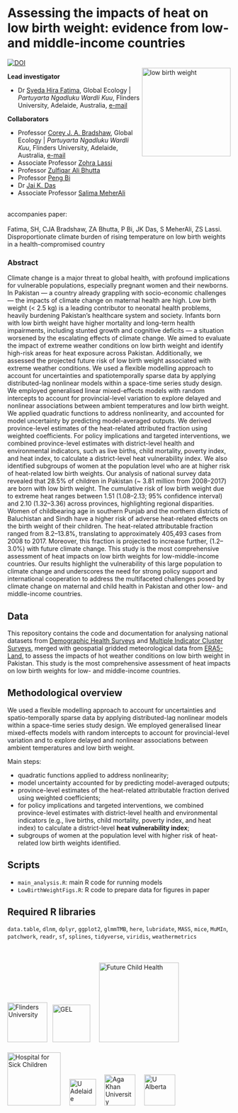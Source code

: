 # Assessing the impacts of heat on low birth weight: evidence from low- and middle-income countries  
<a href="https://doi.org/10.5281/zenodo.14373384"><img src="https://zenodo.org/badge/DOI/10.5281/zenodo.14373384.svg" alt="DOI"></a>
<img align="right" src="www/low birth weight transp.png" alt="low birth weight" width="200" style="margin-top: 20px">

**Lead investigator**
- Dr [Syeda Hira Fatima](https://globalecologyflinders.com/people/#SHF), Global Ecology | <em>Partuyarta Ngadluku Wardli Kuu</em>, Flinders University, Adelaide, Australia, [e-mail](mailto:syeda.fatima@flinders.edu.au)  

**Collaborators**
- Professor [Corey J. A. Bradshaw](https://globalecologyflinders.com/people/#DIRECTOR), Global Ecology | <em>Partuyarta Ngadluku Wardli Kuu</em>, Flinders University, Adelaide, Australia, [e-mail](mailto:corey.bradshaw@flinders.edu.com)
- Associate Professor [Zohra Lassi](https://researchers.adelaide.edu.au/profile/zohra.lassi) 
- Professor [Zulfiqar Ali Bhutta](https://www.sickkids.ca/en/staff/b/zulfiqar-bhutta/)
- Professor [Peng Bi](https://researchers.adelaide.edu.au/profile/peng.bi)
- Dr [Jai K. Das](https://www.aku.edu/mcpk/faculty/Pages/profile.aspx?ProfileID=307&Name=Jai++Das)
- Associate Professor [Salima MeherAli](https://apps.ualberta.ca/directory/person/meherali)<br>
<br>
accompanies paper:<br>
<br>
Fatima, SH, CJA Bradshaw, ZA Bhutta, P Bi, JK Das, S MeherAli, ZS Lassi. Disproportionate climate burden of rising temperature on low birth weights in a health-compromised country<br>

### Abstract
Climate change is a major threat to global health, with profound implications for vulnerable populations, especially pregnant women and their newborns. In Pakistan — a country already grappling with socio-economic challenges — the impacts of climate change on maternal health are high. Low birth weight (< 2.5 kg) is a leading contributor to neonatal health problems, heavily burdening Pakistan’s healthcare system and society. Infants born with low birth weight have higher mortality and long-term health impairments, including stunted growth and cognitive deficits — a situation worsened by the escalating effects of climate change. We aimed to evaluate the impact of extreme weather conditions on low birth weight and identify high-risk areas for heat exposure across Pakistan. Additionally, we assessed the projected future risk of low birth weight associated with extreme weather conditions. We used a flexible modelling approach to account for uncertainties and spatiotemporally sparse data by applying distributed-lag nonlinear models within a space-time series study design. We employed generalised linear mixed-effects models with random intercepts to account for  provincial-level variation to explore delayed and nonlinear associations between ambient temperatures and low birth weight. We applied quadratic functions to address nonlinearity, and accounted for model uncertainty by predicting model-averaged outputs. We derived province-level estimates of the heat-related attributed fraction using weighted coefficients. For policy implications and targeted interventions, we combined province-level estimates with district-level health and environmental indicators, such as live births, child mortality, poverty index, and heat index, to calculate a district-level heat vulnerability index. We also identified subgroups of women at the population level who are at higher risk of heat-related low birth weights. Our analysis of national survey data revealed that 28.5% of children in Pakistan (~ 3.81 million from 2008–2017) are born with low birth weight. The cumulative risk of low birth weight due to extreme heat ranges between 1.51 (1.08–2.13; 95% confidence interval) and 2.10 (1.32–3.36) across provinces, highlighting regional disparities. Women of childbearing age in southern Punjab and the northern districts of Baluchistan and Sindh have a higher risk of adverse heat-related effects on the birth weight of their children. The heat-related attributable fraction ranged from 8.2–13.8%, translating to approximately 405,493 cases from 2008 to 2017. Moreover, this fraction is projected to increase further, (1.2–3.0%) with future climate change. This study is the most comprehensive assessment of heat impacts on low birth weights for low-middle-income countries. Our results highlight the vulnerability of this large population to climate change and underscores the need for strong policy support and international cooperation to address the multifaceted challenges posed by climate change on maternal and child health in Pakistan and other low- and middle-income countries.

## Data  
This repository contains the code and documentation for analysing national datasets from [Demographic Health Surveys](https://dhsprogram.com) and [Multiple Indicator Cluster Surveys](https://mics.unicef.org/surveys), merged with geospatial gridded meteorological data from [ERA5-Land](https://cds.climate.copernicus.eu/datasets/reanalysis-era5-land-monthly-means?tab=overview), to assess the impacts of hot weather conditions on low birth weight in Pakistan. This study is the most comprehensive assessment of heat impacts on low birth weights for low- and middle-income countries.

## Methodological overview  
We used a flexible modelling approach to account for uncertainties and spatio-temporally sparse data by applying distributed-lag nonlinear models within a space-time series study design. We employed generalised linear mixed-effects models with random intercepts to account for provincial-level variation and to explore delayed and nonlinear associations between ambient temperatures and low birth weight.  

Main steps:  
- quadratic functions  applied to address nonlinearity;  
- model uncertainty accounted for by predicting model-averaged outputs;  
- province-level estimates of the heat-related attributable fraction derived using weighted coefficients;  
- for policy implications and targeted interventions, we combined province-level estimates with district-level health and environmental indicators (e.g., live births, child mortality, poverty index, and heat index) to calculate a district-level **heat vulnerability index**;  
- subgroups of women at the population level with higher risk of heat-related low birth weights identified.  

## Scripts
- <code>main_analysis.R</code>: main R code for running models
- <code>LowBirthWeightFigs.R</code>: R code to prepare data for figures in paper

## Required R libraries
<code>data.table</code>, <code>dlnm</code>, <code>dplyr</code>, <code>ggplot2</code>, <code>glmmTMB</code>, <code>here</code>, <code>lubridate</code>, <code>MASS</code>, <code>mice</code>, <code>MuMIn</code>, <code>patchwork</code>, <code>readr</code>, <code>sf</code>, <code>splines</code>, <code>tidyverse</code>, <code>viridis</code>, <code>weathermetrics</code>
<br>
<br>
<p><a href="https://www.flinders.edu.au"><img align="bottom-left" src="www/Flinders_University_Logo_Stacked_RGB_Master.png" alt="Flinders University" width="90" style="margin-top: 20px"></a> &nbsp; <a href="https://globalecologyflinders.com"><img align="bottom-left" src="www/GEL Logo Kaurna New Transp.png" alt="GEL" width="85" style="margin-top: 20px"></a> &nbsp; &nbsp; <a href="https://github.com/FutureChildHealth"><img align="bottom-left" src="https://github.com/Syeda123-Fatima/Heat_LBW/blob/main/www/FCHlogoFinaltransp.png" alt="Future Child Health" width="180" style="margin-top: 20px"></a> &nbsp; &nbsp; <a href="https://www.sickkids.ca"><img align="bottom-left" src="www/sickkids-logo.webp" alt="Hospital for Sick Children" width="120" style="margin-top: 20px"></a> &nbsp; &nbsp; <a href="https://www.adelaide.edu.au/"><img align="bottom-left" src="www/UAlogo.png" alt="U Adelaide" width="60" style="margin-top: 20px"></a> &nbsp; &nbsp; <a href="https://www.aku.edu/"><img align="bottom-left" src="www/agakhanlogo.png" alt="Aga Khan University" width="70" style="margin-top: 20px"></a> &nbsp; &nbsp; <a href="https://www.ualberta.ca/"><img align="bottom-left" src="www/UAlblogo.png" alt="U Alberta" width="70" style="margin-top: 20px"></a></p>
